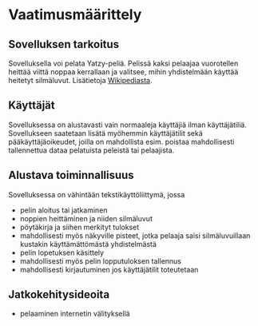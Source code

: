 # Vaatimusmäärittely

## Sovelluksen tarkoitus

Sovelluksella voi pelata Yatzy-peliä. Pelissä kaksi pelaajaa vuorotellen heittää viittä noppaa kerrallaan ja valitsee, mihin yhdistelmään käyttää heitetyt silmäluvut. Lisätietoja [Wikipediasta](https://fi.wikipedia.org/wiki/Yatzy).

## Käyttäjät

Sovelluksessa on alustavasti vain normaaleja käyttäjiä ilman käyttäjätiliä. Sovellukseen saatetaan lisätä myöhemmin käyttäjätilit sekä pääkäyttäjäoikeudet, joilla on mahdollista esim. poistaa mahdollisesti tallennettua dataa pelatuista peleistä tai pelaajista.

## Alustava toiminnallisuus

Sovelluksessa on vähintään tekstikäyttöliittymä, jossa
- pelin aloitus tai jatkaminen
- noppien heittäminen ja niiden silmäluvut
- pöytäkirja ja siihen merkityt tulokset
 - mahdollisesti myös näkyville pisteet, jotka pelaaja saisi silmäluvuillaan kustakin käyttämättömästä yhdistelmästä
- pelin lopetuksen käsittely
 - mahdollisesti myös pelin lopputuloksen tallennus
- mahdollisesti kirjautuminen jos käyttäjätilit toteutetaan

## Jatkokehitysideoita

- pelaaminen internetin välityksellä
